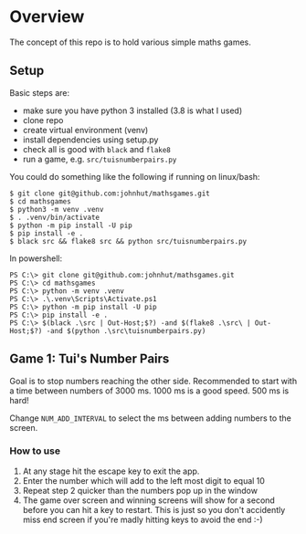 # Overview

The concept of this repo is to hold various simple maths games.

## Setup

Basic steps are:
- make sure you have python 3 installed (3.8 is what I used)
- clone repo
- create virtual environment (venv)
- install dependencies using setup.py
- check all is good with `black` and `flake8`
- run a game, e.g. `src/tuisnumberpairs.py`

You could do something like the following if running on linux/bash:

```
$ git clone git@github.com:johnhut/mathsgames.git
$ cd mathsgames
$ python3 -m venv .venv
$ . .venv/bin/activate
$ python -m pip install -U pip
$ pip install -e .
$ black src && flake8 src && python src/tuisnumberpairs.py
```

In powershell:
```
PS C:\> git clone git@github.com:johnhut/mathsgames.git
PS C:\> cd mathsgames
PS C:\> python -m venv .venv
PS C:\> .\.venv\Scripts\Activate.ps1
PS C:\> python -m pip install -U pip
PS C:\> pip install -e .
PS C:\> $(black .\src | Out-Host;$?) -and $(flake8 .\src\ | Out-Host;$?) -and $(python .\src\tuisnumberpairs.py)
```

## Game 1: Tui's Number Pairs

Goal is to stop numbers reaching the other side.  Recommended to start with a time between numbers
of 3000 ms.  1000 ms is a good speed.  500 ms is hard!

Change `NUM_ADD_INTERVAL` to select the ms between adding numbers to the screen.

### How to use

1. At any stage hit the escape key to exit the app.
2. Enter the number which will add to the left most digit to equal 10
3. Repeat step 2 quicker than the numbers pop up in the window
4. The game over screen and winning screens will show for a second before
   you can hit a key to restart.  This is just so you don't accidently miss
   end screen if you're madly hitting keys to avoid the end :-)
